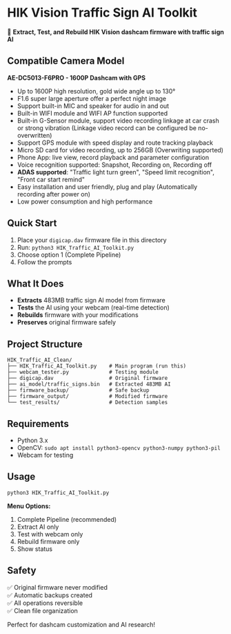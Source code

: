 # HIK Vision Traffic Sign AI Toolkit

🚗 **Extract, Test, and Rebuild HIK Vision dashcam firmware with traffic sign AI**

## Compatible Camera Model

**AE-DC5013-F6PRO - 1600P Dashcam with GPS**

- Up to 1600P high resolution, gold wide angle up to 130°
- F1.6 super large aperture offer a perfect night image  
- Support built-in MIC and speaker for audio in and out
- Built-in WIFI module and WIFI AP function supported
- Built-in G-Sensor module, support video recording linkage at car crash or strong vibration (Linkage video record can be configured be no-overwritten)
- Support GPS module with speed display and route tracking playback
- Micro SD card for video recording, up to 256GB (Overwriting supported)
- Phone App: live view, record playback and parameter configuration
- Voice recognition supported: Snapshot, Recording on, Recording off
- **ADAS supported**: "Traffic light turn green", "Speed limit recognition", "Front car start remind"
- Easy installation and user friendly, plug and play (Automatically recording after power on)
- Low power consumption and high performance

## Quick Start

1. Place your `digicap.dav` firmware file in this directory
2. Run: `python3 HIK_Traffic_AI_Toolkit.py`
3. Choose option 1 (Complete Pipeline)
4. Follow the prompts

## What It Does

- **Extracts** 483MB traffic sign AI model from firmware
- **Tests** the AI using your webcam (real-time detection)
- **Rebuilds** firmware with your modifications
- **Preserves** original firmware safely

## Project Structure

```
HIK_Traffic_AI_Clean/
├── HIK_Traffic_AI_Toolkit.py    # Main program (run this)
├── webcam_tester.py             # Testing module  
├── digicap.dav                  # Original firmware
├── ai_model/traffic_signs.bin   # Extracted 483MB AI
├── firmware_backup/             # Safe backup
├── firmware_output/             # Modified firmware
└── test_results/                # Detection samples
```

## Requirements

- Python 3.x
- OpenCV: `sudo apt install python3-opencv python3-numpy python3-pil`
- Webcam for testing

## Usage

```bash
python3 HIK_Traffic_AI_Toolkit.py
```

**Menu Options:**
1. Complete Pipeline (recommended)
2. Extract AI only
3. Test with webcam only  
4. Rebuild firmware only
5. Show status

## Safety

✅ Original firmware never modified  
✅ Automatic backups created  
✅ All operations reversible  
✅ Clean file organization  

Perfect for dashcam customization and AI research!
